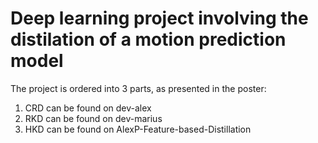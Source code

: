 # Deep learning project involving the distilation of a motion prediction model

The project is ordered into 3 parts, as presented in the poster:
1. CRD can be found on dev-alex
2. RKD can be found on dev-marius
3. HKD can be found on AlexP-Feature-based-Distillation 
